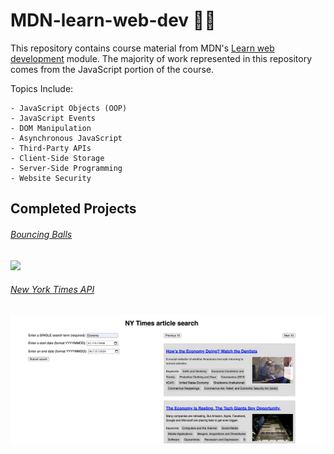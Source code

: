 # MDN-learn-web-dev 👨‍💻
This repository contains course material from MDN's [Learn web development](https://developer.mozilla.org/en-US/docs/Learn) module. The majority of work represented in this repository comes from the JavaScript portion of the course. 

Topics Include: 
```
- JavaScript Objects (OOP)
- JavaScript Events
- DOM Manipulation
- Asynchronous JavaScript
- Third-Party APIs
- Client-Side Storage
- Server-Side Programming
- Website Security
```

## Completed Projects

###### [Bouncing Balls](https://github.com/daniel-covelli/MDN-learn-web-dev/tree/master/js-objects/bounding-balls)
<img src="https://i.gyazo.com/9ee25c3d8ef0040ab72341b80d477c07.gif" width="900"/>

###### [New York Times API](https://github.com/daniel-covelli/MDN-learn-web-dev/tree/master/APIs/third-party)
<img src="resources/nytimes-api.png" width="900"/>
